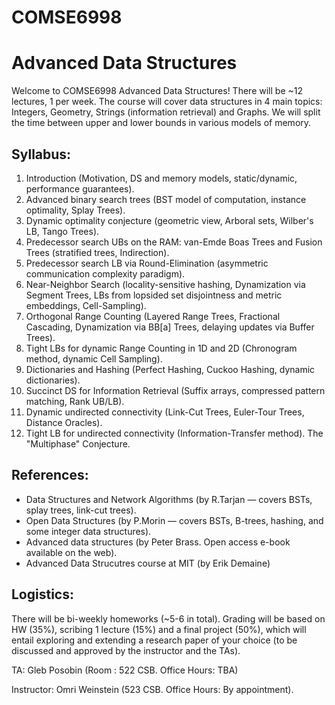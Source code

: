 # COMSE6998 
# Advanced Data Structures

Welcome to COMSE6998 Advanced Data Structures!  There will be ~12 lectures, 1 per week. 
The course will cover data structures in 4 main topics: Integers, Geometry, Strings (information retrieval)
and Graphs. We will split the time between upper and lower bounds in various models of memory.  

## Syllabus:
1. Introduction (Motivation, DS and memory models, static/dynamic, performance guarantees). 
2. Advanced binary search trees (BST model of computation, instance optimality, Splay Trees). 
3. Dynamic optimality conjecture (geometric view, Arboral sets, Wilber's LB, Tango Trees). 
4. Predecessor search UBs on the RAM: van-Emde Boas Trees and Fusion Trees (stratified trees, Indirection). 
5. Predecessor search LB via Round-Elimination (asymmetric communication complexity paradigm). 
6. Near-Neighbor Search (locality-sensitive hashing, Dynamization via Segment Trees, LBs from 
lopsided set disjointness and metric embeddings, Cell-Sampling). 
7. Orthogonal Range Counting (Layered Range Trees, Fractional Cascading, Dynamization via BB[a] Trees, 
delaying updates via Buffer Trees). 
8. Tight LBs for dynamic Range Counting in 1D and 2D (Chronogram method, dynamic Cell Sampling). 
9. Dictionaries and Hashing (Perfect Hashing, Cuckoo Hashing, dynamic dictionaries). 
10. Succinct DS for Information Retrieval (Suffix arrays, compressed pattern matching, Rank UB/LB). 
11. Dynamic undirected connectivity (Link-Cut Trees, Euler-Tour Trees, Distance Oracles). 
12. Tight LB for undirected connectivity (Information-Transfer method). The "Multiphase" Conjecture. 


## References: 
- Data Structures and Network Algorithms (by R.Tarjan — covers BSTs, splay trees, link-cut trees).
- Open Data Structures (by P.Morin — covers BSTs, B-trees, hashing, and some integer data structures).
- Advanced data structures (by Peter Brass. Open access e-book available on the web).
- Advanced Data Strucutres course at MIT (by Erik Demaine)

## Logistics:  
There will be bi-weekly homeworks (~5-6 in total). Grading will be based on HW (35%), scribing 
1 lecture (15%) and a final project (50%), which will entail exploring and extending a research 
paper of your choice (to be discussed and approved by the instructor and the TAs). 

TA: Gleb Posobin (Room : 522 CSB. Office Hours: TBA) 

Instructor: Omri Weinstein (523 CSB. Office Hours: By appointment). 
